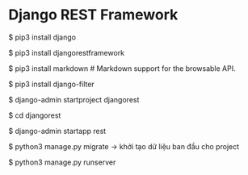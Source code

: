 # Django REST Framework

$ pip3 install django   

$ pip3 install djangorestframework 

$ pip3 install markdown       # Markdown support for the browsable API.

$ pip3 install django-filter

$ django-admin startproject djangorest  

$ cd djangorest

$ django-admin startapp rest  

$ python3 manage.py migrate  -> khởi tạo dữ liệu ban đầu cho project

$ python3 manage.py runserver  
